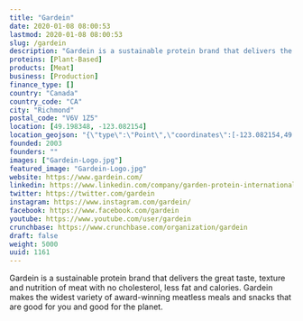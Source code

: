 ```yaml
---
title: "Gardein"
date: 2020-01-08 08:00:53
lastmod: 2020-01-08 08:00:53
slug: /gardein
description: "Gardein is a sustainable protein brand that delivers the great taste, texture and nutrition of meat with no cholesterol, less fat and calories. Gardein makes the widest variety of award-winning meatless meals and snacks that are good for you and good for the planet."
proteins: [Plant-Based]
products: [Meat]
business: [Production]
finance_type: []
country: "Canada"
country_code: "CA"
city: "Richmond"
postal_code: "V6V 1Z5"
location: [49.198348, -123.082154]
location_geojson: "{\"type\":\"Point\",\"coordinates\":[-123.082154,49.198348]}"
founded: 2003
founders: ""
images: ["Gardein-Logo.jpg"]
featured_image: "Gardein-Logo.jpg"
website: https://www.gardein.com/
linkedin: https://www.linkedin.com/company/garden-protein-international/
twitter: https://twitter.com/gardein
instagram: https://www.instagram.com/gardein/
facebook: https://www.facebook.com/gardein
youtube: https://www.youtube.com/user/gardein
crunchbase: https://www.crunchbase.com/organization/gardein
draft: false
weight: 5000
uuid: 1161
---
```

Gardein is a sustainable protein brand that delivers the great taste, texture and nutrition of meat with no cholesterol, less fat and calories. Gardein makes the widest variety of award-winning meatless meals and snacks that are good for you and good for the planet.
